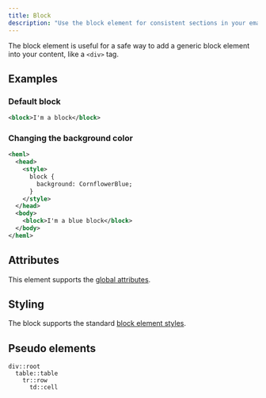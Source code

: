 ```yaml
---
title: Block
description: "Use the block element for consistent sections in your emails"
---
```


The block element is useful for a safe way to add a generic block element into your content, like a `<div>` tag.

## Examples

### Default block

```xml
<block>I'm a block</block>
```


### Changing the background color

```xml
<heml>
  <head>
    <style>
      block {
        background: CornflowerBlue;
      }
    </style>
  </head>
  <body>
    <block>I'm a blue block</block>
  </body>
</heml>
```


## Attributes

This element supports the [global attributes](/elements/overview#global-attributes).

## Styling

The block supports the standard [block element styles](/docs/styling/using-css#block-elements).

## Pseudo elements

```
div::root
  table::table
    tr::row
      td::cell
```
